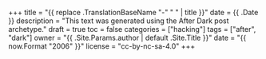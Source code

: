 +++
title = "{{ replace .TranslationBaseName "-" " " | title }}"
date = {{ .Date }}
description = "This text was generated using the After Dark post archetype."
draft = true
toc = false
categories = ["hacking"]
tags = ["after", "dark"]
owner = "{{ .Site.Params.author | default .Site.Title }}"
date = "{{ now.Format "2006" }}"
license = "cc-by-nc-sa-4.0"
+++
